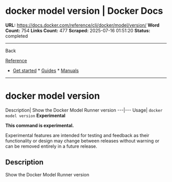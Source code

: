 # docker model version | Docker Docs

**URL:** https://docs.docker.com/reference/cli/docker/model/version/
**Word Count:** 754
**Links Count:** 477
**Scraped:** 2025-07-16 01:51:20
**Status:** completed

---

Back

[Reference](https://docs.docker.com/reference/)

  * [Get started](https://docs.docker.com/get-started/)   * [Guides](https://docs.docker.com/guides/)   * [Manuals](https://docs.docker.com/manuals/)

* * *

# docker model version

Description| Show the Docker Model Runner version   ---|---   Usage| `docker model version`      **Experimental**

**This command is experimental.**

Experimental features are intended for testing and feedback as their functionality or design may change between releases without warning or can be removed entirely in a future release.

## Description

Show the Docker Model Runner version